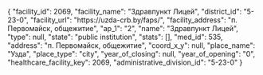 {
    "facility_id": 2069,
    "facility_name": "Здравпункт Лицей",
    "district_id": "5-23-0",
    "facility_url": "https:\/\/uzda-crb.by\/faps\/",
    "facility_address": "п. Первомайск, общежитие",
    "ap_1": "2",
    "name": "Здравпункт Лицей",
    "type": null,
    "state": "public institution",
    "stats": [],
    "med_id": 535,
    "address": "п. Первомайск, общежитие",
    "coord_x_y": null,
    "place_name": "Узда",
    "place_type": "city",
    "year_of_closing": null,
    "year_of_opening": "0",
    "healthcare_facility_key": 2069,
    "administrative_division_id": "5-23-0"
}